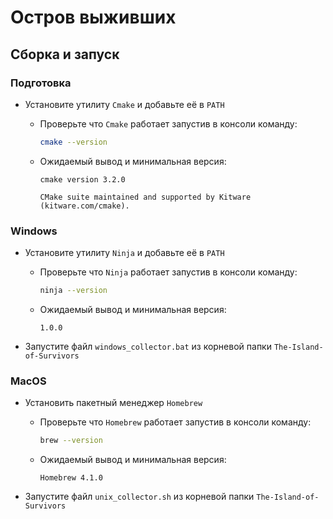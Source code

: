 # Остров выживших

## Сборка и запуск

### Подготовка

* Установите утилиту `Сmake` и добавьте её в `PATH`

    + Проверьте что `Сmake` работает запустив в консоли команду:

        ```bash
        cmake --version
        ```

    + Ожидаемый вывод и минимальная версия:

        ```plain-text
        cmake version 3.2.0

        CMake suite maintained and supported by Kitware (kitware.com/cmake).
        ```

### Windows

* Установите утилиту `Ninja` и добавьте её в `PATH`

    + Проверьте что `Ninja` работает запустив в консоли команду:

        ```bash
        ninja --version
        ```

    + Ожидаемый вывод и минимальная версия:

        ```plain-text
        1.0.0
        ```

* Запустите файл `windows_collector.bat` из корневой папки `The-Island-of-Survivors`

### MacOS

* Установить пакетный менеджер `Homebrew`

    + Проверьте что `Homebrew` работает запустив в консоли команду:

        ```bash
        brew --version
        ```

    + Ожидаемый вывод и минимальная версия:

        ```plain-text
        Homebrew 4.1.0
        ```

* Запустите файл `unix_collector.sh` из корневой папки `The-Island-of-Survivors`
